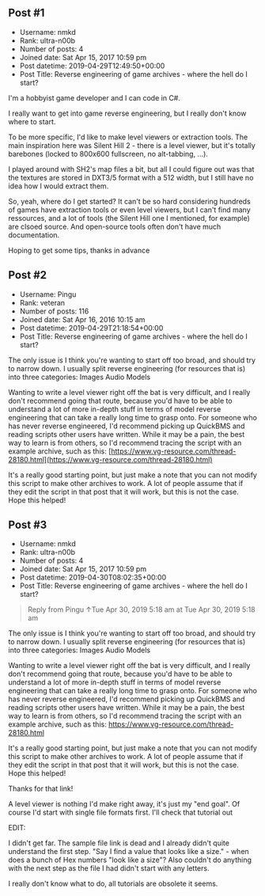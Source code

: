 ## Post #1
- Username: nmkd
- Rank: ultra-n00b
- Number of posts: 4
- Joined date: Sat Apr 15, 2017 10:59 pm
- Post datetime: 2019-04-29T12:49:50+00:00
- Post Title: Reverse engineering of game archives - where the hell do I start?

I'm a hobbyist game developer and I can code in C#.

I really want to get into game reverse engineering, but I really don't know where to start.

To be more specific, I'd like to make level viewers or extraction tools. The main inspiration here was Silent Hill 2 - there is a level viewer, but it's totally barebones (locked to 800x600 fullscreen, no alt-tabbing, ...).

I played around with SH2's map files a bit, but all I could figure out was that the textures are stored in DXT3/5 format with a 512 width, but I still have no idea how I would extract them.

So, yeah, where do I get started? It can't be so hard considering hundreds of games have extraction tools or even level viewers, but I can't find many ressources, and a lot of tools (the Silent Hill one I mentioned, for example) are clsoed source. And open-source tools often don't have much documentation.

Hoping to get some tips, thanks in advance
## Post #2
- Username: Pingu
- Rank: veteran
- Number of posts: 116
- Joined date: Sat Apr 16, 2016 10:15 am
- Post datetime: 2019-04-29T21:18:54+00:00
- Post Title: Reverse engineering of game archives - where the hell do I start?

The only issue is I think you're wanting to start off too broad, and should try to narrow down. I usually split reverse engineering (for resources that is) into three categories:
Images
Audio
Models

Wanting to write a level viewer right off the bat is very difficult, and I really don't recommend going that route, because you'd have to be able to understand a lot of more in-depth stuff in terms of model reverse engineering that can take a really long time to grasp onto. For someone who has never reverse engineered, I'd recommend picking up QuickBMS and reading scripts other users have written. While it may be a pain, the best way to learn is from others, so I'd recommend tracing the script with an example archive, such as this:
[https://www.vg-resource.com/thread-28180.html](https://www.vg-resource.com/thread-28180.html)

It's a really good starting point, but just make a note that you can not modify this script to make other archives to work. A lot of people assume that if they edit the script in that post that it will work, but this is not the case. Hope this helped!
## Post #3
- Username: nmkd
- Rank: ultra-n00b
- Number of posts: 4
- Joined date: Sat Apr 15, 2017 10:59 pm
- Post datetime: 2019-04-30T08:02:35+00:00
- Post Title: Reverse engineering of game archives - where the hell do I start?

> Reply from Pingu ↑Tue Apr 30, 2019 5:18 am at Tue Apr 30, 2019 5:18 am
>
> 
The only issue is I think you're wanting to start off too broad, and should try to narrow down. I usually split reverse engineering (for resources that is) into three categories:
Images
Audio
Models

Wanting to write a level viewer right off the bat is very difficult, and I really don't recommend going that route, because you'd have to be able to understand a lot of more in-depth stuff in terms of model reverse engineering that can take a really long time to grasp onto. For someone who has never reverse engineered, I'd recommend picking up QuickBMS and reading scripts other users have written. While it may be a pain, the best way to learn is from others, so I'd recommend tracing the script with an example archive, such as this:
https://www.vg-resource.com/thread-28180.html

It's a really good starting point, but just make a note that you can not modify this script to make other archives to work. A lot of people assume that if they edit the script in that post that it will work, but this is not the case. Hope this helped!

Thanks for that link!

A level viewer is nothing I'd make right away, it's just my "end goal". Of course I'd start with single file formats first.
I'll check that tutorial out 

EDIT:

I didn't get far. 
The sample file link is dead and I already didn't quite understand the first step. "Say I find a value that looks like a size." - when does a bunch of Hex numbers "look like a size"? Also couldn't do anything with the next step as the file I had didn't start with any letters.

I really don't know what to do, all tutorials are obsolete it seems.

